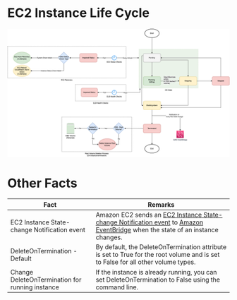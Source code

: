 # EC2 Instance Life Cycle

![img.png](assets/EC2_Instance_LifeCycle.drawio.png)

# Other Facts

| Fact                                            | Remarks                                                                                                                                                                                                                                                                           |
|-------------------------------------------------|-----------------------------------------------------------------------------------------------------------------------------------------------------------------------------------------------------------------------------------------------------------------------------------|
| EC2 Instance State-change Notification event    | Amazon EC2 sends an [EC2 Instance State-change Notification event](https://docs.aws.amazon.com/AWSEC2/latest/UserGuide/monitoring-instance-state-changes.html) to [Amazon EventBridge](../../4_MessageBrokers/AmazonEventBridge.md) when the state of an instance changes. |
| DeleteOnTermination - Default                   | By default, the DeleteOnTermination attribute is set to True for the root volume and is set to False for all other volume types.                                                                                                                                                                                                                                                                                  |
| Change DeleteOnTermination for running instance | If the instance is already running, you can set DeleteOnTermination to False using the command line.                                                                                                                                                                                                                                                                                  |
